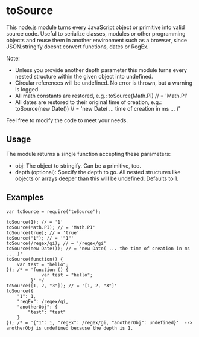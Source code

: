 toSource
========

This node.js module turns every JavaScript object or primitive into valid source
code. Useful to serialize classes, modules or other programming objects
and reuse them in another environment such as a browser, since JSON.stringify
doesnt convert functions, dates or RegEx.

Note:

* Unless you provide another depth parameter this module turns every nested structure within the given object into undefined.
* Circular references will be undefined. No error is thrown, but a warning is logged.
* All math constants are restored, e.g.: toSource(Math.PI) // = 'Math.PI'
* All dates are restored to their original time of creation, e.g.: toSource(new Date()) // = 'new Date( ... time of creation in ms ... )'

Feel free to modify the code to meet your needs.

Usage
-----
The module returns a single function accepting these parameters:

* obj: The object to stringify. Can be a primitive, too.
* depth (optional): Specify the depth to go. All nested structures like objects or arrays deeper than this will be undefined. Defaults to 1.

Examples
-----

    var toSource = require('toSource');

    toSource(1); // = '1'
    toSource(Math.PI); // = 'Math.PI'
    toSource(true); // = 'true'
    toSource("1"); // = '"1"'
    toSource(/regex/gi); // = '/regex/gi'
    toSource(new Date()); // = 'new Date( ... the time of creation in ms ... )'
    toSource(function() {
        var test = "hello";
    }); /* = 'function () {
                 var test = "hello";
             }' */
    toSource([1, 2, "3"]); // = '[1, 2, "3"]'
    toSource({
        "1": 1,
        "regEx": /regex/gi,
        "anotherObj": {
            "test": "test"
        }
    }); /* = '{"1": 1, "regEx": /regex/gi, "anotherObj": undefined}'  --> anotherObj is undefined because the depth is 1.
